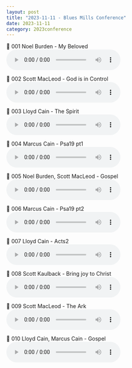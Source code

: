 ```yaml
---
layout: post
title: "2023-11-11 - Blues Mills Conference"
date: 2023-11-11
category: 2023conference
---
```


<p>
🎵 001 Noel Burden - My Beloved <br>
<audio controls>
  <source src="https://archive.org/download/2023-gospel-conference-audio/2023-11-11%20-%20Blues%20Mills%20Conference/2023%20Blues%20Mills%20Conference%20-%2001%20Noel%20Burden%20-%20My%20Beloved.mp3" type="audio/mpeg">
  Your browser does not support the audio element.
</audio>
</p>
<p>
🎵 002 Scott MacLeod - God is in Control <br>
<audio controls>
  <source src="https://archive.org/download/2023-gospel-conference-audio/2023-11-11%20-%20Blues%20Mills%20Conference/2023%20Blues%20Mills%20Conference%20-%2002%20Scott%20MacLeod%20-%20God%20is%20in%20Control.mp3" type="audio/mpeg">
  Your browser does not support the audio element.
</audio>
</p>
<p>
🎵 003 Lloyd Cain - The Spirit <br>
<audio controls>
  <source src="https://archive.org/download/2023-gospel-conference-audio/2023-11-11%20-%20Blues%20Mills%20Conference/2023%20Blues%20Mills%20Conference%20-%2003%20Lloyd%20Cain%20-%20The%20Spirit.mp3" type="audio/mpeg">
  Your browser does not support the audio element.
</audio>
</p>
<p>
🎵 004 Marcus Cain - Psa19 pt1 <br>
<audio controls>
  <source src="https://archive.org/download/2023-gospel-conference-audio/2023-11-11%20-%20Blues%20Mills%20Conference/2023%20Blues%20Mills%20Conference%20-%2004%20Marcus%20Cain%20-%20Psa19%20pt1.mp3" type="audio/mpeg">
  Your browser does not support the audio element.
</audio>
</p>
<p>
🎵 005 Noel Burden, Scott MacLeod - Gospel <br>
<audio controls>
  <source src="https://archive.org/download/2023-gospel-conference-audio/2023-11-11%20-%20Blues%20Mills%20Conference/2023%20Blues%20Mills%20Conference%20-%2005%20Noel%20Burden%2C%20Scott%20MacLeod%20-%20Gospel.mp3" type="audio/mpeg">
  Your browser does not support the audio element.
</audio>
</p>
<p>
🎵 006 Marcus Cain - Psa19 pt2 <br>
<audio controls>
  <source src="https://archive.org/download/2023-gospel-conference-audio/2023-11-11%20-%20Blues%20Mills%20Conference/2023%20Blues%20Mills%20Conference%20-%2006%20Marcus%20Cain%20-%20Psa19%20pt2.mp3" type="audio/mpeg">
  Your browser does not support the audio element.
</audio>
</p>
<p>
🎵 007 Lloyd Cain - Acts2 <br>
<audio controls>
  <source src="https://archive.org/download/2023-gospel-conference-audio/2023-11-11%20-%20Blues%20Mills%20Conference/2023%20Blues%20Mills%20Conference%20-%2007%20Lloyd%20Cain%20-%20Acts2.mp3" type="audio/mpeg">
  Your browser does not support the audio element.
</audio>
</p>
<p>
🎵 008 Scott Kaulback - Bring joy to Christ <br>
<audio controls>
  <source src="https://archive.org/download/2023-gospel-conference-audio/2023-11-11%20-%20Blues%20Mills%20Conference/2023%20Blues%20Mills%20Conference%20-%2008%20Scott%20Kaulback%20-%20Bring%20joy%20to%20Christ.mp3" type="audio/mpeg">
  Your browser does not support the audio element.
</audio>
</p>
<p>
🎵 009 Scott MacLeod - The Ark <br>
<audio controls>
  <source src="https://archive.org/download/2023-gospel-conference-audio/2023-11-11%20-%20Blues%20Mills%20Conference/2023%20Blues%20Mills%20Conference%20-%2009%20Scott%20MacLeod%20-%20The%20Ark%20.mp3" type="audio/mpeg">
  Your browser does not support the audio element.
</audio>
</p>
<p>
🎵 010 Lloyd Cain, Marcus Cain - Gospel <br>
<audio controls>
  <source src="https://archive.org/download/2023-gospel-conference-audio/2023-11-11%20-%20Blues%20Mills%20Conference/2023%20Blues%20Mills%20Conference%20-%2010%20Lloyd%20Cain%2C%20Marcus%20Cain%20-%20Gospel.mp3" type="audio/mpeg">
  Your browser does not support the audio element.
</audio>
</p>
